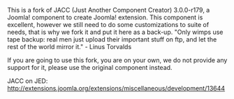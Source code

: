 This is a fork of JACC (Just Another Component Creator) 3.0.0-r179, a Joomla! component to create Joomla! extension.
This component is excellent, however we still need to do some customizations to suite of needs, that is why we fork it and put it here as a back-up. "Only wimps use tape backup: real men just upload their important stuff on ftp, and let the rest of the world mirror it." - Linus Torvalds

If you are going to use this fork, you are on your own, we do not provide any support for it, please use the original component instead.

JACC on JED: http://extensions.joomla.org/extensions/miscellaneous/development/13644
